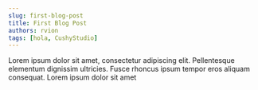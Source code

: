```yaml
---
slug: first-blog-post
title: First Blog Post
authors: rvion
tags: [hola, CushyStudio]
---
```


Lorem ipsum dolor sit amet, consectetur adipiscing elit. Pellentesque elementum dignissim ultricies. Fusce rhoncus ipsum tempor eros aliquam consequat. Lorem ipsum dolor sit amet
